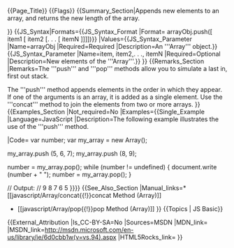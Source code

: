 {{Page_Title}}
{{Flags}}
{{Summary_Section|Appends new elements to an array, and returns the new length of the array.

}}
{{JS_Syntax|Formats={{JS_Syntax_Format
|Format= arrayObj.push([ item1  [ item2 [. . . [ itemN ]]]])}}
|Values={{JS_Syntax_Parameter
|Name=arrayObj
|Required=Required
|Description=An '''Array''' object.}}{{JS_Syntax_Parameter
|Name=item, item2,. . ., itemN
|Required=Optional
|Description=New elements of the '''Array'''.}}
}}
{{Remarks_Section
|Remarks=The '''push''' and '''pop''' methods allow you to simulate a last in, first out stack.

The '''push''' method appends elements in the order in which they appear. If one of the arguments is an array, it is added as a single element. Use the '''concat''' method to join the elements from two or more arrays.
}}
{{Examples_Section
|Not_required=No
|Examples={{Single_Example
|Language=JavaScript
|Description=The following example illustrates the use of the '''push''' method.

|Code= var number;
 var my_array = new Array();
 
 my_array.push (5, 6, 7);
 my_array.push (8, 9);
 
 number = my_array.pop();
 while (number != undefined)
    {
    document.write (number + " ");
    number = my_array.pop();
    }
 
 // Output:
 // 9 8 7 6 5
}}}}
{{See_Also_Section
|Manual_links=* [[javascript/Array/concat{{!}}concat Method (Array)]]
* [[javascript/Array/pop{{!}}pop Method (Array)]]
}}
{{Topics | JS Basic}}

{{External_Attribution
|Is_CC-BY-SA=No
|Sources=MSDN
|MDN_link=
|MSDN_link=http://msdn.microsoft.com/en-us/library/ie/6d0cbb1w(v=vs.94).aspx
|HTML5Rocks_link=
}}